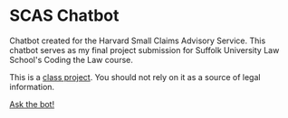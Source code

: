 # SCAS Chatbot
Chatbot created for the Harvard Small Claims Advisory Service. This chatbot serves as my final project submission for Suffolk University Law School's Coding the Law course.

This is a [class project](https://docs.google.com/document/d/1GGvXXekg72rJxX5paeUXuqCct1X2IdOPpEAKsaggP_I/edit?usp=sharing). You should not rely on it as a source of legal information.

[Ask the bot!](https://beantownbrit.github.io/scaschatbot/chatbot/)
